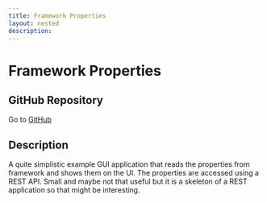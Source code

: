 ```yaml
---
title: Framework Properties
layout: nested
description:
---
```

#  Framework Properties

## GitHub Repository

Go to [GitHub](https://github.com/osgi/osgi.enroute.examples/tree/master/osgi.enroute.examples.properties.application)

## Description

A quite simplistic example GUI application that reads the properties from framework and shows them on the UI. The properties are accessed using a REST API. Small and maybe not that useful but it is a skeleton of a REST application so that might be interesting.